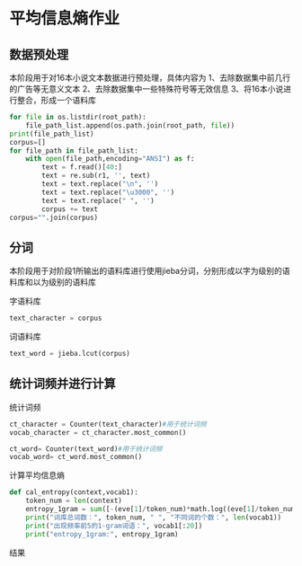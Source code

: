 # 平均信息熵作业
## 数据预处理
本阶段用于对16本小说文本数据进行预处理，具体内容为
1、去除数据集中前几行的广告等无意义文本
2、去除数据集中一些特殊符号等无效信息
3、将16本小说进行整合，形成一个语料库
```python
for file in os.listdir(root_path):
    file_path_list.append(os.path.join(root_path, file))
print(file_path_list)
corpus=[]
for file_path in file_path_list:
    with open(file_path,encoding="ANSI") as f:
        text = f.read()[40:]
        text = re.sub(r1, '', text)
        text = text.replace("\n", '')
        text = text.replace("\u3000", '')
        text = text.replace(" ", '')
        corpus += text
corpus="".join(corpus)
```

## 分词
本阶段用于对阶段1所输出的语料库进行使用jieba分词，分别形成以字为级别的语料库和以为级别的语料库

字语料库
```python
text_character = corpus
```
词语料库
```python
text_word = jieba.lcut(corpus)
```

## 统计词频并进行计算
统计词频
```python
ct_character = Counter(text_character)#用于统计词频
vocab_character = ct_character.most_common()

ct_word= Counter(text_word)#用于统计词频
vocab_word= ct_word.most_common()
```
计算平均信息熵
```python
def cal_entropy(context,vocab1):
    token_num = len(context)
    entropy_1gram = sum([-(eve[1]/token_num)*math.log((eve[1]/token_num),2) for eve in vocab1])
    print("词库总词数：", token_num, " ", "不同词的个数：", len(vocab1))
    print("出现频率前5的1-gram词语：", vocab1[:20])
    print("entropy_1gram:", entropy_1gram)
```
结果
